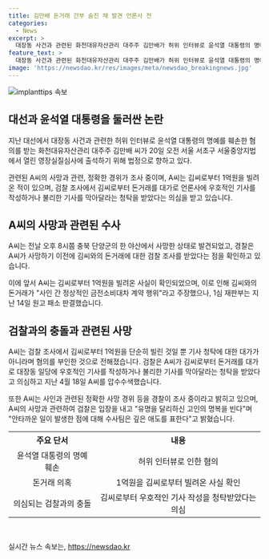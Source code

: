 ```yaml
---
title: 김만배 돈거래 간부 숨진 채 발견 언론사 전
categories:
  - News
excerpt: >
  대장동 사건과 관련된 화천대유자산관리 대주주 김만배가 허위 인터뷰로 윤석열 대통령의 명예를 훼손한 혐의를 받아 출석하는 도중, 전 언론사 간부 A씨가 숨진 채 발견됐다. A씨는 김씨로부터 돈거래를 받아 기사를 작성하거나 막아달라는 혐의를 부인했으며, 김씨와의 돈거래는 정상적인 금전소비대차 계약 행위라고 주장하고 있다. A씨의 사망 소식에 대해 서울중앙지검은 애도의 뜻을 표명했으며, 일문일답이 계속되고 있다.
feature_text: >
  대장동 사건과 관련된 화천대유자산관리 대주주 김만배가 허위 인터뷰로 윤석열 대통령의 명예를 훼손한 혐의를 받아 출석하는 도중, 전 언론사 간부 A씨가 숨진 채 발견됐다. A씨는 김씨로부터 돈거래를 받아 기사를 작성하거나 막아달라는 혐의를 부인했으며, 김씨와의 돈거래는 정상적인 금전소비대차 계약 행위라고 주장하고 있다. A씨의 사망 소식에 대해 서울중앙지검은 애도의 뜻을 표명했으며, 일문일답이 계속되고 있다.
image: 'https://newsdao.kr/res/images/meta/newsdao_breakingnews.jpg'
---
```


<p><img src="https://newsdao.kr/res/images/meta/newsdao_breakingnews.jpg" alt="implanttips 속보" /></p>

<h2 data-ke-size="size26">대선과 윤석열 대통령을 둘러싼 논란</h2>

<p data-ke-size="size16">지난 대선에서 대장동 사건과 관련한 허위 인터뷰로 윤석열 대통령의 명예를 훼손한 혐의를 받는 화천대유자산관리 대주주 김만배 씨가 20일 오전 서울 서초구 서울중앙지법에서 열린 영장실질심사에 출석하기 위해 법정으로 향하고 있다. </p>

<p data-ke-size="size16">관련된 A씨의 사망과 관련, 정확한 경위가 조사 중이며, A씨는 김씨로부터 1억원을 빌려온 적이 있으며, 검찰 조사에서 김씨로부터 돈거래를 대가로 언론사에 우호적인 기사를 작성하거나 불리한 기사를 막아달라는 청탁을 받았다는 의심을 받고 있습니다.</p>

<h2 data-ke-size="size26">A씨의 사망과 관련된 수사</h2>

<p data-ke-size="size16">A씨는 전날 오후 8시쯤 충북 단양군의 한 야산에서 사망한 상태로 발견되었고, 경찰은 A씨가 사망하기 이전에 김씨와의 돈거래에 대한 검찰 조사를 받았다는 점을 확인하고 있습니다. </p>

<p data-ke-size="size16">이에 앞서 A씨는 김씨로부터 1억원을 빌려온 사실이 확인되었으며, 이로 인해 김씨와의 돈거래가 "사인 간 정상적인 금전소비대차 계약 행위"라고 주장했으나, 1심 재판부는 지난 14일 원고 패소 판결했습니다.</p>

<h2 data-ke-size="size26">검찰과의 충돌과 관련된 사망</h2>

<p data-ke-size="size16">A씨는 검찰 조사에서 김씨로부터 1억원을 단순히 빌린 것일 뿐 기사 청탁에 대한 대가가 아니라며 혐의를 부인한 것으로 전해졌습니다. 검찰은 A씨가 김씨로부터 돈거래를 대가로 대장동 일당에 우호적인 기사를 작성하거나 불리한 기사를 막아달라는 청탁을 받았다고 의심하고 지난 4월 18일 A씨를 압수수색했습니다. </p>

<p data-ke-size="size16">또한 A씨는 사인과 관련된 정확한 사망 경위 등을 경찰이 조사 중이라고 밝히고 있으며, A씨의 사망과 관련하여 검찰은 입장을 내고 "유명을 달리하신 고인의 명복을 빈다"며 "안타까운 일이 발생한 점에 대해 수사팀은 깊은 애도를 표한다"고 밝혔습니다. </p>

<table>
    <tr>
        <th style="text-align: center;">주요 단서</th>
        <th style="text-align: center;">내용</th>
    </tr>
    <tr>
        <td style="text-align: center;">윤석열 대통령의 명예 훼손</td>
        <td style="text-align: center;">허위 인터뷰로 인한 혐의</td>
    </tr>
    <tr>
        <td style="text-align: center;">돈거래 의혹</td>
        <td style="text-align: center;">1억원을 김씨로부터 빌려온 사실 확인</td>
    </tr>
    <tr>
        <td style="text-align: center;">의심되는 검찰과의 충돌</td>
        <td style="text-align: center;">김씨로부터 우호적인 기사 작성을 청탁받았다는 의심</td>
    </tr>
</table>

<p data-ke-size="size16">&nbsp;</p>
실시간 뉴스 속보는, <a href="https://newsdao.kr" rel="dofollow">https://newsdao.kr</a>



